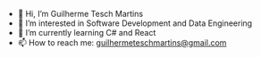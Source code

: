 - 👋 Hi, I’m Guilherme Tesch Martins
- 👀 I’m interested in Software Development and Data Engineering
- 🌱 I’m currently learning C# and React
- 📫 How to reach me: guilhermeteschmartins@gmail.com

<!---
GuilhermeTMartins/GuilhermeTMartins is a ✨ special ✨ repository because its `README.md` (this file) appears on your GitHub profile.
You can click the Preview link to take a look at your changes.
--->
